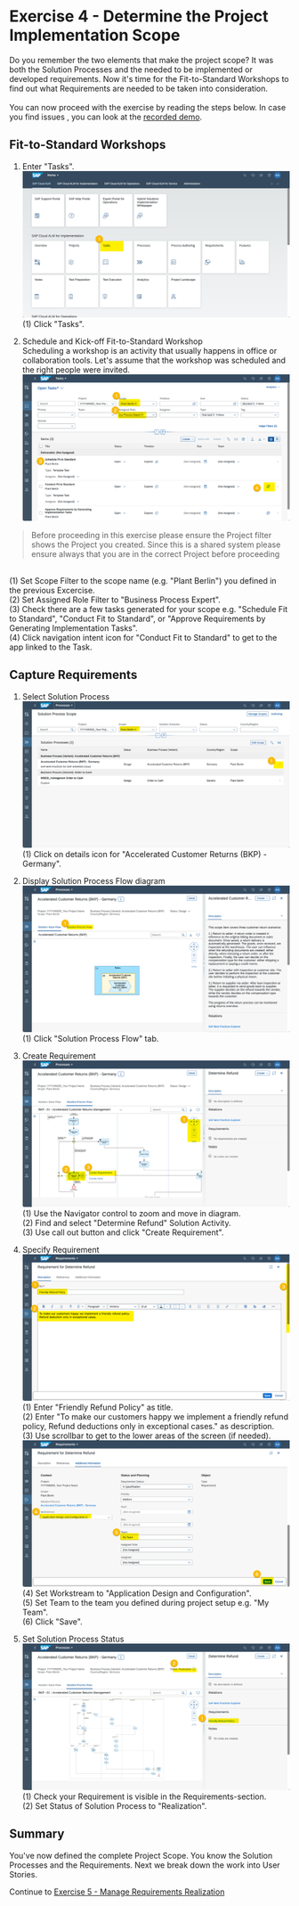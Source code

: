 # Exercise 4 - Determine the Project Implementation Scope

Do you remember the two elements that make the project scope? It was both the Solution Processes and the needed to be implemented or developed requirements. Now it's time for the Fit-to-Standard Workshops to find out what Requirements are needed to be taken into consideration.
<br>
<br>You can now proceed with the exercise by reading the steps below. In case you find issues , you can look at the [recorded demo](https://wpb101101.hana.ondemand.com/wpb/pub/wa/index.html?library=library.txt&show=project!PR_3CA3DB0FECAA6D97).

## Fit-to-Standard Workshops

1. Enter "Tasks".
<br> ![](2021-11-11-20-33-31.png)
<br> (1) Click "Tasks".

1. Schedule and Kick-off Fit-to-Standard Workshop
<br> Scheduling a workshop is an activity that usually happens  in office or collaboration tools. Let's assume that the workshop was scheduled and the right people were invited.
<br> ![](2021-11-11-20-37-20.png)
> Before proceeding in this exercise please ensure the Project filter shows the Project you created. Since this is a shared system please ensure always that you are in the correct Project before proceeding

<br> (1) Set Scope Filter to the scope name (e.g. "Plant Berlin") you defined in the previous Excercise.
<br> (2) Set Assigned Role Filter to "Business Process Expert".
<br> (3) Check there are a few tasks generated for your scope e.g. "Schedule Fit to Standard", "Conduct Fit to Standard", or "Approve Requirements by Generating Implementation Tasks".
<br> (4) Click navigation intent icon for "Conduct Fit to Standard" to get to the app linked to the Task.

## Capture Requirements

1.	Select Solution Process
<br> ![](2021-11-11-20-40-42.png)
<br> (1) Click on details icon for "Accelerated Customer Returns (BKP) - Germany".

2. Display Solution Process Flow diagram
<br> ![](2021-11-11-20-42-50.png)
<br> (1) Click "Solution Process Flow" tab.

3. Create Requirement
<br> ![](2021-11-11-20-45-24.png)
<br> (1) Use the Navigator control to zoom and move in diagram.
<br> (2) Find and select "Determine Refund" Solution Activity.
<br> (3) Use call out button and click "Create Requirement".

4. Specify Requirement
<br> ![](2021-11-11-20-54-43.png)
<br> (1) Enter "Friendly Refund Policy" as title.
<br> (2) Enter "To make our customers happy we implement a friendly refund policy, Refund deductions only in exceptional cases." as description.
<br> (3) Use scrollbar to get to the lower areas of the screen (if needed).
<br> ![](2021-11-11-20-56-10.png)
<br> (4) Set Workstream to "Application Design and Configuration".
<br> (5) Set Team to the team you defined during project setup e.g. "My Team".
<br> (6) Click "Save".

5. Set Solution Process Status
<br> ![](2021-11-11-20-58-53.png)
<br> (1) Check your Requirement is visible in the Requirements-section.
<br> (2) Set Status of Solution Process to "Realization".

## Summary

You've now defined the complete Project Scope. You know the Solution Processes and the Requirements. Next we break down the work into User Stories.

Continue to [Exercise 5 - Manage Requirements Realization](../ex5/README.md)
